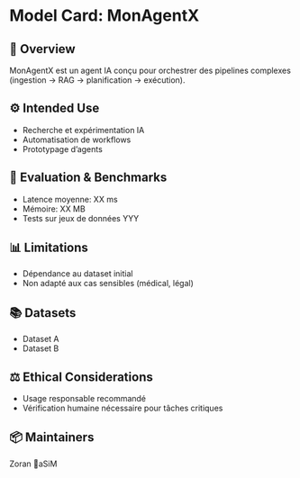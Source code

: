 # Model Card: MonAgentX

## 📖 Overview
MonAgentX est un agent IA conçu pour orchestrer des pipelines complexes (ingestion → RAG → planification → exécution).

## ⚙️ Intended Use
- Recherche et expérimentation IA
- Automatisation de workflows
- Prototypage d’agents

## 🧪 Evaluation & Benchmarks
- Latence moyenne: XX ms
- Mémoire: XX MB
- Tests sur jeux de données YYY

## 📊 Limitations
- Dépendance au dataset initial
- Non adapté aux cas sensibles (médical, légal)

## 📚 Datasets
- Dataset A
- Dataset B

## ⚖️ Ethical Considerations
- Usage responsable recommandé
- Vérification humaine nécessaire pour tâches critiques

## 📦 Maintainers
Zoran 🦋aSiM
